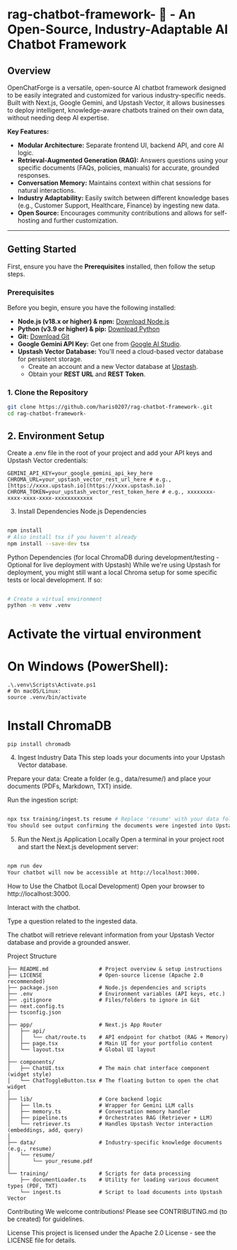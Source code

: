 # rag-chatbot-framework- 🚀 - An Open-Source, Industry-Adaptable AI Chatbot Framework

## Overview

OpenChatForge is a versatile, open-source AI chatbot framework designed to be easily integrated and customized for various industry-specific needs. Built with Next.js, Google Gemini, and Upstash Vector, it allows businesses to deploy intelligent, knowledge-aware chatbots trained on their own data, without needing deep AI expertise.

**Key Features:**

* **Modular Architecture:** Separate frontend UI, backend API, and core AI logic.
* **Retrieval-Augmented Generation (RAG):** Answers questions using your specific documents (FAQs, policies, manuals) for accurate, grounded responses.
* **Conversation Memory:** Maintains context within chat sessions for natural interactions.
* **Industry Adaptability:** Easily switch between different knowledge bases (e.g., Customer Support, Healthcare, Finance) by ingesting new data.
* **Open Source:** Encourages community contributions and allows for self-hosting and further customization.

---

## Getting Started

First, ensure you have the **Prerequisites** installed, then follow the setup steps.

### Prerequisites

Before you begin, ensure you have the following installed:

* **Node.js (v18.x or higher) & npm:** [Download Node.js](https://nodejs.org/en/download/)
* **Python (v3.9 or higher) & pip:** [Download Python](https://www.python.org/downloads/)
* **Git:** [Download Git](https://git-scm.com/downloads)
* **Google Gemini API Key:** Get one from [Google AI Studio](https://aistudio.google.com/).
* **Upstash Vector Database:** You'll need a cloud-based vector database for persistent storage.
    * Create an account and a new Vector database at [Upstash](https://upstash.com/).
    * Obtain your **REST URL** and **REST Token**.
 
### 1. Clone the Repository

```bash
git clone https://github.com/haris0207/rag-chatbot-framework-.git
cd rag-chatbot-framework-
```
## 2. Environment Setup
Create a .env file in the root of your project and add your API keys and Upstash Vector credentials:
```
GEMINI_API_KEY=your_google_gemini_api_key_here
CHROMA_URL=your_upstash_vector_rest_url_here # e.g., [https://xxxx.upstash.io](https://xxxx.upstash.io)
CHROMA_TOKEN=your_upstash_vector_rest_token_here # e.g., xxxxxxxx-xxxx-xxxx-xxxx-xxxxxxxxxxxx
```
3. Install Dependencies
Node.js Dependencies
```Bash

npm install
# Also install tsx if you haven't already
npm install --save-dev tsx
```
Python Dependencies (for local ChromaDB during development/testing - Optional for live deployment with Upstash)
While we're using Upstash for deployment, you might still want a local Chroma setup for some specific tests or local development. If so:

```Bash

# Create a virtual environment
python -m venv .venv
```
# Activate the virtual environment
# On Windows (PowerShell):
```
.\.venv\Scripts\Activate.ps1
# On macOS/Linux:
source .venv/bin/activate
```
# Install ChromaDB
```
pip install chromadb
```
4. Ingest Industry Data
This step loads your documents into your Upstash Vector database.

Prepare your data: Create a folder (e.g., data/resume/) and place your documents (PDFs, Markdown, TXT) inside.

Run the ingestion script:

```Bash

npx tsx training/ingest.ts resume # Replace 'resume' with your data folder name
You should see output confirming the documents were ingested into Upstash Vector.
```
5. Run the Next.js Application Locally
Open a terminal in your project root and start the Next.js development server:

```Bash

npm run dev
Your chatbot will now be accessible at http://localhost:3000.
```
How to Use the Chatbot (Local Development)
Open your browser to http://localhost:3000.

Interact with the chatbot. 

Type a question related to the ingested data.

The chatbot will retrieve relevant information from your Upstash Vector database and provide a grounded answer.

Project Structure
```rag-chatbot-framework-/
├── README.md                # Project overview & setup instructions
├── LICENSE                  # Open-source license (Apache 2.0 recommended)
├── package.json             # Node.js dependencies and scripts
├── .env                     # Environment variables (API keys, etc.)
├── .gitignore               # Files/folders to ignore in Git
├── next.config.ts
├── tsconfig.json
│
├── app/                     # Next.js App Router
│   ├── api/
│   │   └── chat/route.ts    # API endpoint for chatbot (RAG + Memory)
│   ├── page.tsx             # Main UI for your portfolio content
│   └── layout.tsx           # Global UI layout
│
├── components/
│   ├── ChatUI.tsx           # The main chat interface component (widget style)
│   └── ChatToggleButton.tsx # The floating button to open the chat widget
│
├── lib/                     # Core backend logic
│   ├── llm.ts               # Wrapper for Gemini LLM calls
│   ├── memory.ts            # Conversation memory handler
│   ├── pipeline.ts          # Orchestrates RAG (Retriever + LLM)
│   └── retriever.ts         # Handles Upstash Vector interaction (embeddings, add, query)
│
├── data/                    # Industry-specific knowledge documents (e.g., resume)
│   └── resume/
│       └── your_resume.pdf
│
└── training/                # Scripts for data processing
    ├── documentLoader.ts    # Utility for loading various document types (PDF, TXT)
    └── ingest.ts            # Script to load documents into Upstash Vector
```
Contributing
We welcome contributions! Please see CONTRIBUTING.md (to be created) for guidelines.

License
This project is licensed under the Apache 2.0 License - see the LICENSE file for details.






